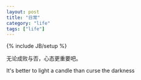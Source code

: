 ```yaml
---
layout: post
title: "日常"
category: "life"
tags: ["life"]
---
```

{% include JB/setup %}

无论成败与否，心态更重要吧。

It's better to light a candle than curse the darkness